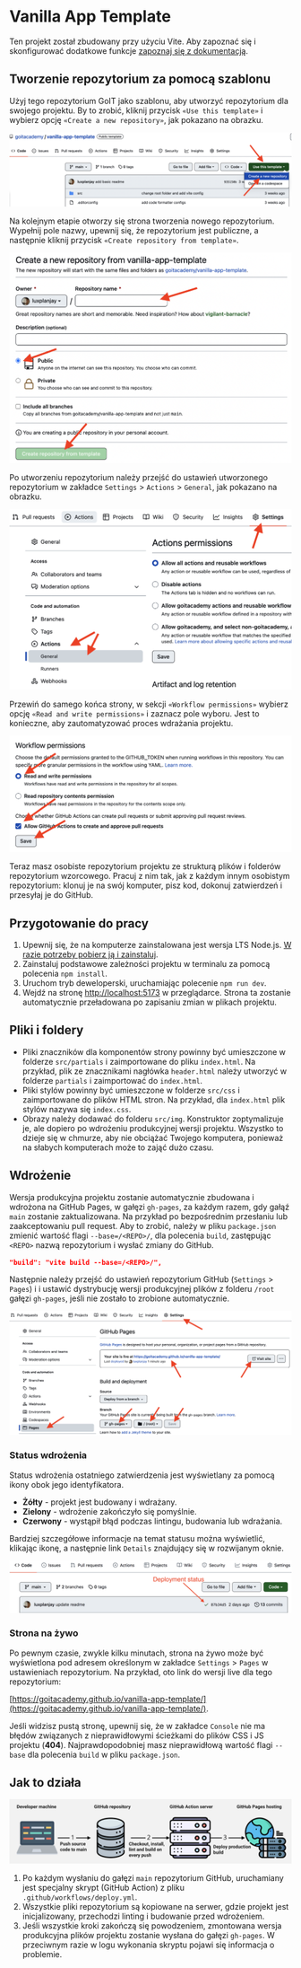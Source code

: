 # Vanilla App Template

Ten projekt został zbudowany przy użyciu Vite. Aby zapoznać się i skonfigurować
dodatkowe funkcje [zapoznaj się z dokumentacją](https://vitejs.dev/).

## Tworzenie repozytorium za pomocą szablonu

Użyj tego repozytorium GoIT jako szablonu, aby utworzyć repozytorium
dla swojego projektu. By to zrobić, kliknij przycisk `«Use this template»` і
wybierz opcję `«Create a new repository»`, jak pokazano na obrazku.

![Creating repo from a template step 1](./assets/template-step-1.png)

Na kolejnym etapie otworzy się strona tworzenia nowego repozytorium. Wypełnij
pole nazwy, upewnij się, że repozytorium jest publiczne, a następnie kliknij
przycisk `«Create repository from template»`.

![Creating repo from a template step 2](./assets/template-step-2.png)

Po utworzeniu repozytorium należy przejść do ustawień
utworzonego repozytorium w zakładce `Settings` > `Actions` > `General`,
jak pokazano na obrazku.

![Settings GitHub Actions permissions step 1](./assets/gh-actions-perm-1.png)

Przewiń do samego końca strony, w sekcji `«Workflow permissions»` wybierz
opcję `«Read and write permissions»` i zaznacz pole wyboru. Jest to konieczne,
aby zautomatyzować proces wdrażania projektu.

![Settings GitHub Actions permissions step 2](./assets/gh-actions-perm-2.png)

Teraz masz osobiste repozytorium projektu ze strukturą plików i folderów
repozytorium wzorcowego. Pracuj z nim tak, jak z każdym innym osobistym
repozytorium: klonuj je na swój komputer, pisz kod, dokonuj zatwierdzeń i
przesyłaj je do GitHub.

## Przygotowanie do pracy

1. Upewnij się, że na komputerze zainstalowana jest wersja LTS Node.js.
   [W razie potrzeby pobierz ją i zainstaluj](https://nodejs.org/en/).
2. Zainstaluj podstawowe zależności projektu w terminalu za pomocą polecenia `npm install`.
3. Uruchom tryb deweloperski, uruchamiając polecenie `npm run dev`.
4. Wejdź na stronę [http://localhost:5173](http://localhost:5173) w przeglądarce. Strona
   ta zostanie automatycznie przeładowana po zapisaniu zmian w plikach projektu.

## Pliki i foldery

- Pliki znaczników dla komponentów strony powinny być umieszczone w folderze `src/partials` i
  zaimportowane do pliku `index.html`. Na przykład, plik ze znacznikami nagłówka
  `header.html` należy utworzyć w folderze `partials` i zaimportować do `index.html`.
- Pliki stylów powinny być umieszczone w folderze `src/css` i zaimportowane do plików HTML
  stron. Na przykład, dla `index.html` plik stylów nazywa się `index.css`.
- Obrazy należy dodawać do folderu `src/img`. Konstruktor zoptymalizuje je, ale dopiero po
  wdrożeniu produkcyjnej wersji projektu. Wszystko to dzieje się w chmurze, aby nie
  obciążać Twojego komputera, ponieważ na słabych komputerach może to zająć dużo czasu.

## Wdrożenie

Wersja produkcyjna projektu zostanie automatycznie zbudowana i wdrożona na GitHub
Pages, w gałęzi `gh-pages`, za każdym razem, gdy gałąź `main` zostanie zaktualizowana.
Na przykład po bezpośrednim przesłaniu lub zaakceptowaniu pull request. Aby to zrobić,
należy w pliku `package.json` zmienić wartość flagi `--base=/<REPO>/`, dla polecenia `build`,
zastępując `<REPO>` nazwą repozytorium i wysłać zmiany do GitHub.

```json
"build": "vite build --base=/<REPO>/",
```

Następnie należy przejść do ustawień repozytorium GitHub (`Settings` > `Pages`) i
i ustawić dystrybucję wersji produkcyjnej plików z folderu `/root` gałęzi `gh-pages`,
jeśli nie zostało to zrobione automatycznie.

![GitHub Pages settings](./assets/repo-settings.png)

### Status wdrożenia

Status wdrożenia ostatniego zatwierdzenia jest wyświetlany za pomocą ikony obok jego identyfikatora.

- **Żółty** - projekt jest budowany i wdrażany.
- **Zielony** - wdrożenie zakończyło się pomyślnie.
- **Czerwony** - wystąpił błąd podczas lintingu, budowania lub wdrażania.

Bardziej szczegółowe informacje na temat statusu można wyświetlić, klikając ikonę,
a następnie link `Details` znajdujący się w rozwijanym oknie.

![Deployment status](./assets/deploy-status.png)

### Strona na żywo

Po pewnym czasie, zwykle kilku minutach, strona na żywo może być wyświetlona
pod adresem określonym w zakładce `Settings` > `Pages` w ustawieniach repozytorium.
Na przykład, oto link do wersji live dla tego repozytorium:

[https://goitacademy.github.io/vanilla-app-template/](https://goitacademy.github.io/vanilla-app-template/).

Jeśli widzisz pustą stronę, upewnij się, że w zakładce `Console` nie ma
błędów związanych z nieprawidłowymi ścieżkami do plików CSS i JS projektu
(**404**). Najprawdopodobniej masz nieprawidłową wartość flagi `--base`
dla polecenia `build` w pliku `package.json`.

## Jak to działa

![How it works](./assets/how-it-works.png)

1. Po każdym wysłaniu do gałęzi `main` repozytorium GitHub, uruchamiany jest
   specjalny skrypt (GitHub Action) z pliku `.github/workflows/deploy.yml`.
2. Wszystkie pliki repozytorium są kopiowane na serwer, gdzie projekt jest
   inicjalizowany, przechodzi linting i budowanie przed wdrożeniem.
3. Jeśli wszystkie kroki zakończą się powodzeniem, zmontowana wersja produkcyjna
   plików projektu zostanie wysłana do gałęzi `gh-pages`. W przeciwnym razie
   w logu wykonania skryptu pojawi się informacja o problemie.
